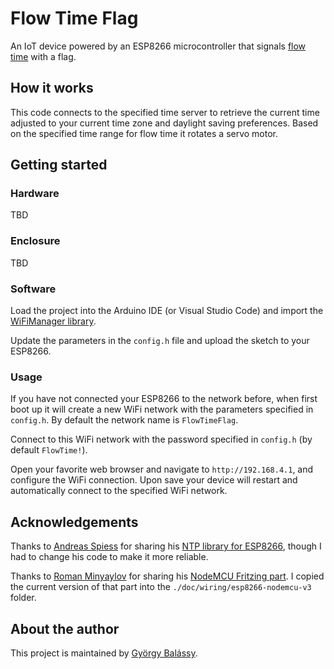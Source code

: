 # Flow Time Flag

An IoT device powered by an ESP8266 microcontroller that signals [flow time](https://en.wikipedia.org/wiki/Flow_(psychology)) with a flag.

## How it works

This code connects to the specified time server to retrieve the current time adjusted to your current time zone and daylight saving preferences. Based on the specified time range for flow time it rotates a servo motor.

## Getting started

### Hardware

TBD

### Enclosure

TBD

### Software

Load the project into the Arduino IDE (or Visual Studio Code) and import the [WiFiManager library](https://github.com/tzapu/WiFiManager).

Update the parameters in the `config.h` file and upload the sketch to your ESP8266.

### Usage

If you have not connected your ESP8266 to the network before, when first boot up it will create a new WiFi network with the parameters specified in `config.h`. By default the network name is `FlowTimeFlag`.

Connect to this WiFi network with the password specified in `config.h` (by default `FlowTime!`).

Open your favorite web browser and navigate to `http://192.168.4.1`, and configure the WiFi connection. Upon save your device will restart and automatically connect to the specified WiFi network.

## Acknowledgements

Thanks to [Andreas Spiess](https://github.com/SensorsIot) for sharing his [NTP library for ESP8266](https://github.com/SensorsIot/NTPtimeESP), though I had to change his code to make it more reliable.

Thanks to [Roman Minyaylov](https://github.com/roman-minyaylov) for sharing his [NodeMCU Fritzing part](https://github.com/roman-minyaylov/fritzing-parts). I copied the current version of that part into the `./doc/wiring/esp8266-nodemcu-v3` folder.


## About the author

This project is maintained by [György Balássy](https://linkedin.com/in/balassy).
